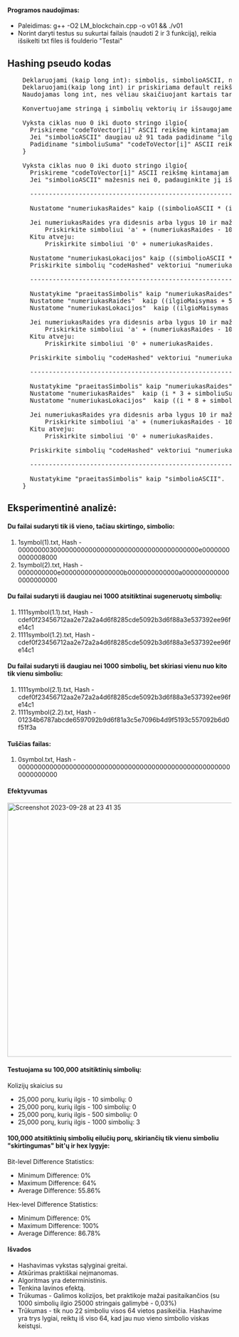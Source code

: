 #### Programos naudojimas:
* Paleidimas: g++ -O2 LM_blockchain.cpp -o v01 && ./v01
* Norint daryti testus su sukurtai failais (naudoti 2 ir 3 funkciją), reikia išsikelti txt files iš foulderio "Testai"

## Hashing pseudo kodas
<pre>
    Deklaruojami (kaip long int): simbolis, simbolioASCII, numeriukasRaides.
    Deklaruojami(kaip long int) ir priskiriama default reikšmė vientas: ilgioMaisymas, praeitasSimbolis, simboliuSuma.
    Naudojamas long int, nes vėliau skaičiuojant kartais tarpinaiai skaičiai perkopia int reikšmes.

    Konvertuojame stringą į simbolių vektorių ir išsaugojame kaip "codeToVector".
          
    Vyksta ciklas nuo 0 iki duoto stringo ilgio{
      Priskireme "codeToVector[i]" ASCII reikšmę kintamajam "simbolioASCII".
      Jei "simbolioASCII" daugiau už 91 tada padidiname "ilgioMaisymas" trimis.
      Padidiname "simboliuSuma" "codeToVector[i]" ASCII reikšme.
    }

    Vyksta ciklas nuo 0 iki duoto stringo ilgio{    
      Priskireme "codeToVector[i]" ASCII reikšmę kintamajam "simbolioASCII".  
      Jei "simbolioASCII" mažesnis nei 0, padauginkite jį iš -1 (apsisaugome nuo non ASCII simbolių).

      ----------------------------------------------------------------------------------------------------
          
      Nustatome "numeriukasRaides" kaip ((simbolioASCII * (i + 1) + ilgioMaisymas + praeitasSimbolis) + simboliuSuma) modulis 16.
  
      Jei numeriukasRaides yra didesnis arba lygus 10 ir mažesnis arba lygus 15:
          Priskirkite simboliui 'a' + (numeriukasRaides - 10).
      Kitu atveju:
          Priskirkite simboliui '0' + numeriukasRaides.
  
      Nustatome "numeriukasLokacijos" kaip ((simbolioASCII * (i + 1) + ilgioMaisymas + praeitasSimbolis) * simboliuSuma * 5) modulis 64.
      Priskirkite simbolių "codeHashed" vektoriui "numeriukasLokacijos" lokacijoje.

      ----------------------------------------------------------------------------------------------------
          
      Nustatykime "praeitasSimbolis" kaip "numeriukasRaides".
      Nustatome "numeriukasRaides"  kaip ((ilgioMaisymas + 5) * (simboliuSuma % 5) + praeitasSimbolis) modulis 16.
      Nustatome "numeriukasLokacijos"  kaip ((ilgioMaisymas + 7) * (simboliuSuma * 3 % 3) + praeitasSimbolis) modulis 64.
  
      Jei numeriukasRaides yra didesnis arba lygus 10 ir mažesnis arba lygus 15:
          Priskirkite simboliui 'a' + (numeriukasRaides - 10).
      Kitu atveju:
          Priskirkite simboliui '0' + numeriukasRaides.
  
      Priskirkite simbolių "codeHashed" vektoriui "numeriukasLokacijos" lokacijoje.

      ----------------------------------------------------------------------------------------------------

      Nustatykime "praeitasSimbolis" kaip "numeriukasRaides".
      Nustatome "numeriukasRaides"  kaip (i * 3 + simboliuSuma + ilgioMaisymas * praeitasSimbolis) modulis 16.
      Nustatome "numeriukasLokacijos"  kaip ((i * 8 + simboliuSuma + ilgioMaisymas * praeitasSimbolis) modulis 64.
  
      Jei numeriukasRaides yra didesnis arba lygus 10 ir mažesnis arba lygus 15:
          Priskirkite simboliui 'a' + (numeriukasRaides - 10).
      Kitu atveju:
          Priskirkite simboliui '0' + numeriukasRaides.
  
      Priskirkite simbolių "codeHashed" vektoriui "numeriukasLokacijos" lokacijoje.

      ----------------------------------------------------------------------------------------------------
  
      Nustatykime "praeitasSimbolis" kaip "simbolioASCII". 
    }
</pre>

## Eksperimentinė analizė:

#### Du failai sudaryti tik iš vieno, tačiau skirtingo, simbolio:
1. 1symbol(1).txt, Hash - 0000000030000000000000000000000000000000000000e00000000000008000
2. 1symbol(2).txt, Hash - 0000000000e0000000000000000b0000000000000a0000000000000000000000
#### Du failai sudaryti iš daugiau nei 1000 atsitiktinai sugeneruotų simbolių:
1. 1111symbol(1.1).txt, Hash - cdef0f23456712aa2e72a2a4d6f8285cde5092b3d6f88a3e537392ee96fe14c1
2. 1111symbol(1.2).txt, Hash - cdef0f23456712aa2e72a2a4d6f8285cde5092b3d6f88a3e537392ee96fe14c1
#### Du failai sudaryti iš daugiau nei 1000 simbolių, bet skiriasi vienu nuo kito tik vienu simboliu:
1. 1111symbol(2.1).txt, Hash - cdef0f23456712aa2e72a2a4d6f8285cde5092b3d6f88a3e537392ee96fe14c1
2. 1111symbol(2.2).txt, Hash - 01234b6787abcde6597092b9d6f81a3c5e7096b4d9f5193c557092b6d0f51f3a
#### Tuščias failas:
1. 0symbol.txt, Hash - 0000000000000000000000000000000000000000000000000000000000000000
#### Efektyvumas
<img width="571" alt="Screenshot 2023-09-28 at 23 41 35" src="https://github.com/RavenV8/LM_BGT_Hash/assets/55328476/39f2561c-d110-457e-9c11-38e4f0e41857">

#### Testuojama su 100,000 atsitiktinių simbolių:
Kolizijų skaicius su
* 25,000 porų, kurių ilgis - 10 simbolių: 0
* 25,000 porų, kurių ilgis - 100 simbolių: 0
* 25,000 porų, kurių ilgis - 500 simbolių: 0
* 25,000 porų, kurių ilgis - 1000 simbolių: 3

#### 100,000 atsitiktinių simbolių eilučių porų, skiriančių tik vienu simboliu "skirtingumas" bit'ų ir hex lygyje: 
Bit-level Difference Statistics:
- Minimum Difference: 0%
- Maximum Difference: 64%
- Average Difference: 55.86%

Hex-level Difference Statistics:
- Minimum Difference: 0%
- Maximum Difference: 100%
- Average Difference: 86.78%

#### Išvados
* Hashavimas vykstas sąlyginai greitai.
* Atkūrimas praktiškai neįmanomas.
* Algoritmas yra deterministinis.
* Tenkina lavinos efektą.
* Trūkumas - Galimos kolizijos, bet praktikoje mažai pasitaikančios (su 1000 simbolių ilgio 25000 stringais galimybė - 0,03%)
* Trūkumas - tik nuo 22 simboliu visos 64 vietos pasikeičia. Hashavime yra trys lygiai, reiktų iš viso 64, kad jau nuo vieno simbolio viskas keistųsi.
